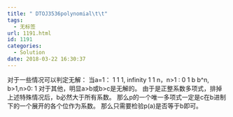 ```yaml
---
title: " DTOJ3536polynomial\t\t"
tags:
  - 无标签
url: 1191.html
id: 1191
categories:
  - Solution
date: 2018-03-22 16:30:37
---
```


对于一些情况可以判定无解： 当a=1： 1 1 1, infinity 1 1 n，n>1 : 0 1 b b^n, b>1,n>0: 1 对于其他，明显a>b或b>c是无解的。 由于是正整系数多项式，排掉上述特殊情况后，b必然大于所有系数。 那么p的一个唯一多项式一定是c在b进制下的一个展开的各个位作为系数。 那么只需要检验p(a)是否等于b即可。